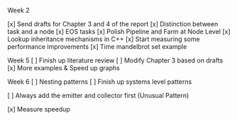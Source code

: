 
Week 2

[x] Send drafts for Chapter 3 and 4 of the report
[x] Distinction between task and a node
[x] EOS tasks
[x] Polish Pipeline and Farm at Node Level
    [x] Lookup inheritance mechanisms in C++
[x] Start measuring some performance improvements
    [x] Time mandelbrot set example

Week 5
[ ] Finish up literature review
[ ] Modify Chapter 3 based on drafts
[x] More examples & Speed up graphs

Week 6
[ ] Nesting patterns
[ ] Finish up systems level patterns

[ ] Always add the emitter and collector first (Unusual Pattern)



[x] Measure speedup

